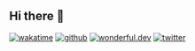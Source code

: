 ## Hi there 👋

[![wakatime](https://wakatime.com/badge/user/0e5ed0e8-2441-42fe-9916-739bee77cd84.svg)](https://wakatime.com/@0e5ed0e8-2441-42fe-9916-739bee77cd84)
[![github](https://img.shields.io/github/followers/pro382r?logo=github&style=plastic)](https://github.com/pro382r?tab=followers)
[![wonderful.dev](https://img.shields.io/badge/wonderful.dev-@pro382r-ff00a7)](https://wonderful.dev/pro382r)
[![twitter](https://img.shields.io/twitter/follow/wakatime?style=plastic&logo=x&labelColor=595959&color=595959)](https://twitter.com/WakaTime)



<!--
**alanhamlett/alanhamlett** is a ✨ _special_ ✨ repository because its `README.md` (this file) appears on your GitHub profile.

Here are some ideas to get you started:

- 🔭 I’m currently working on ...
- 🌱 I’m currently learning ...
- 👯 I’m looking to collaborate on ...
- 🤔 I’m looking for help with ...
- 💬 Ask me about ...
- 📫 How to reach me: ...
- 😄 Pronouns: ...
- ⚡ Fun fact: ...
-->
